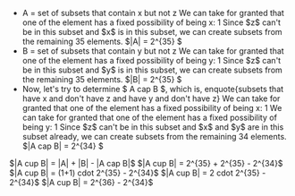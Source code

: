 <ul>
<li> A = set of subsets that contain x but not z 
We can take for granted that one of the element has a fixed possibility of being x: 1 
Since $z$ can't be in this subset and $x$ is in this subset, we can create subsets from the remaining 35 elements. 
$|A| = 2^{35} $
	<li> B = set of subsets that contain y but not z 
	      We can take for granted that one of the element has a fixed possibility of being y: 1 
	      Since $z$ can't be in this subset and $y$ is in this subset, we can create subsets from the remaining 35 elements. 
$|B| = 2^{35} $
	<li> Now, let's try to determine $ A cap B $, which is, enquote{subsets that have x and don't have z and have y and don't have z} 
	      We can take for granted that one of the element has a fixed possibility of being x: 1 
	      We can take for granted that one of the element has a fixed possibility of being y: 1 
	      Since $z$ can't be in this subset and $x$ and $y$ are in this subset already, we can create subsets from the remaining 34 elements. 
$|A cap B| = 2^{34} $
</ul>
$|A cup B| = |A| + |B| - |A cap B|$ 
$|A cup B| = 2^{35} + 2^{35} - 2^{34}$ 
$|A cup B| = (1+1) cdot 2^{35} - 2^{34}$ 
$|A cup B| = 2 cdot 2^{35} - 2^{34}$ 
$|A cup B| = 2^{36} - 2^{34}$
